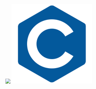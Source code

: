 <div id="header" align="center">
  <img src="https://media2.giphy.com/media/U5QGwIE0cLLz7CuZXs/giphy.gif?cid=ecf05e479d8vu72f4n8wr41zaah3k843fqekc1fgzzpqfiny&ep=v1_gifs_search&rid=giphy.gif&ct=g"/>


  <img src="https://raw.githubusercontent.com/devicons/devicon/1119b9f84c0290e0f0b38982099a2bd027a48bf1/icons/c/c-plain.svg"/>
</div>
